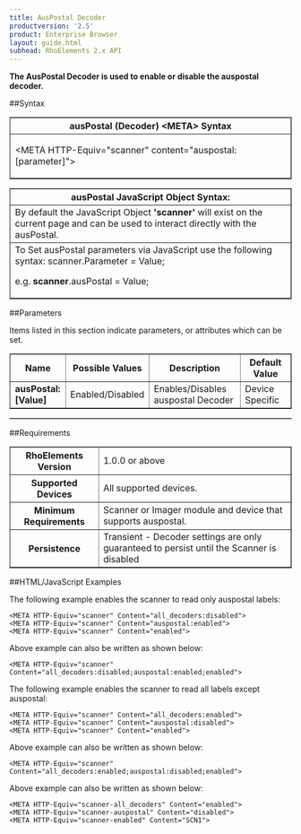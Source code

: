 ```yaml
---
title: AusPostal Decoder
productversion: '2.5'
product: Enterprise Browser
layout: guide.html
subhead: RhoElements 2.x API
---
```



<b>
The AusPostal Decoder is used to enable or disable the auspostal decoder.
</b>

##Syntax

<table class="facelift" style="width:100%" border="1" padding="5px"> <tr><th class="tableHeading">ausPostal (Decoder) &lt;META&gt; Syntax
</th></tr><tr><td class="clsSyntaxCells clsOddRow"><p>&lt;META HTTP-Equiv="scanner" content="auspostal:[parameter]"&gt;</p></td></tr></table>
<table class="facelift" style="width:100%" border="1" padding="5px"> <tr><th class="tableHeading">ausPostal JavaScript Object Syntax:</th></tr><tr><td class="clsSyntaxCells clsOddRow">
By default the JavaScript Object <b>'scanner'</b> will exist on the current page and can be used to interact directly with the ausPostal.
</td></tr><tr><td class="clsSyntaxCells clsEvenRow">
To Set ausPostal parameters via JavaScript use the following syntax: scanner.Parameter = Value;
<P />e.g. <b>scanner</b>.ausPostal = Value;
</td></tr></table>


##Parameters


Items listed in this section indicate parameters, or attributes which can be set.
<table class="facelift" style="width:100%" border="1" padding="5px"> <col width="20%" /><col width="20%" /><col width="38%" /><col width="22%" /><tr><th class="tableHeading">Name</th><th class="tableHeading">Possible Values</th><th class="tableHeading">Description</th><th class="tableHeading">Default Value</th></tr><tr><td class="clsSyntaxCells clsOddRow"><b>ausPostal:[Value]
</b></td><td class="clsSyntaxCells clsOddRow">Enabled/Disabled</td><td class="clsSyntaxCells clsOddRow">Enables/Disables auspostal Decoder</td><td class="clsSyntaxCells clsOddRow">Device Specific</td></tr></table>
<table class="facelift" style="width:100%" border="1" padding="5px"> <col width="78%" /><col width="8%" /><col width="1%" /><col width="5%" /><col width="1%" /><col width="5%" /><col width="2%" /></table>





##Requirements

<table class="facelift" style="width:100%" border="1" padding="5px"> <tr><th class="tableHeading">RhoElements Version</th><td class="clsSyntaxCell clsEvenRow">1.0.0 or above
</td></tr><tr><th class="tableHeading">Supported Devices</th><td class="clsSyntaxCell clsOddRow">All supported devices.</td></tr><tr><th class="tableHeading">Minimum Requirements</th><td class="clsSyntaxCell clsOddRow">Scanner or Imager module and device that supports auspostal.</td></tr><tr><th class="tableHeading">Persistence</th><td class="clsSyntaxCell clsEvenRow">Transient - Decoder settings are only guaranteed to persist until the Scanner is disabled</td></tr></table>


##HTML/JavaScript Examples

The following example enables the scanner to read only auspostal labels:

	<META HTTP-Equiv="scanner" Content="all_decoders:disabled">
	<META HTTP-Equiv="scanner" Content="auspostal:enabled">
	<META HTTP-Equiv="scanner" Content="enabled">
	
Above example can also be written as shown below:

	<META HTTP-Equiv="scanner" Content="all_decoders:disabled;auspostal:enabled;enabled">
	
The following example enables the scanner to read all labels except auspostal:

	<META HTTP-Equiv="scanner" Content="all_decoders:enabled">
	<META HTTP-Equiv="scanner" Content="auspostal:disabled">
	<META HTTP-Equiv="scanner" Content="enabled">
	
Above example can also be written as shown below:

	<META HTTP-Equiv="scanner" Content="all_decoders:enabled;auspostal:disabled;enabled">
	
Above example can also be written as shown below:

	<META HTTP-Equiv="scanner-all_decoders" Content="enabled">
	<META HTTP-Equiv="scanner-auspostal" Content="disabled">
	<META HTTP-Equiv="scanner-enabled" Content="SCN1">
	





